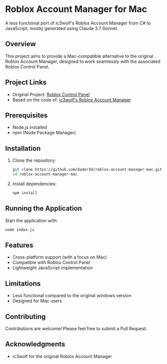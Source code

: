 # Roblox Account Manager for Mac

A less functional port of ic3wolf's Roblox Account Manager from C# to JavaScript, mostly generated using Claude 3.7 Sonnet.

## Overview

This project aims to provide a Mac-compatible alternative to the original Roblox Account Manager, designed to work seamlessly with the associated Roblox Control Panel.

## Project Links

- Original Project: [Roblox Control Panel](https://github.com/dader34/roblox-control-panel)
- Based on the code of: [ic3wolf's Roblox Account Manager](https://github.com/ic3w0lf22/Roblox-Account-Manager)

## Prerequisites

- Node.js installed
- npm (Node Package Manager)

## Installation

1. Clone the repository:
   ```bash
   git clone https://github.com/dader34/roblox-account-manager-mac.git
   cd roblox-account-manager-mac
   ```

2. Install dependencies:
   ```bash
   npm install
   ```

## Running the Application

Start the application with:
```bash
node index.js
```

## Features

- Cross-platform support (with a focus on Mac)
- Compatible with Roblox Control Panel
- Lightweight JavaScript implementation

## Limitations

- Less functional compared to the original windows version
- Designed for Mac users

## Contributing

Contributions are welcome! Please feel free to submit a Pull Request.

## Acknowledgments

- ic3wolf for the original Roblox Account Manager